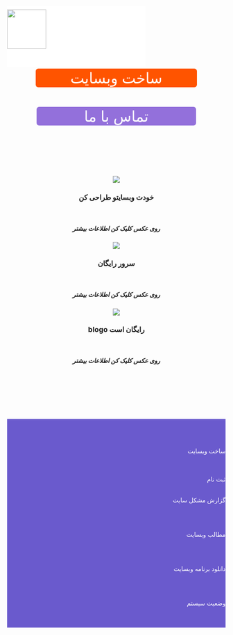 <html lang="fa-IR">
<body style="margin: 0;">
<div style=" position: fixed;">

<h3 style="background-color:#fff; color:#fff; -webkit-touch-callout: none;     -webkit-user-select: none;  -moz-user-select: none;  -ms-user-select: none;user-select: none; padding:60px 20px;1px20px">____________________________________</h3>
</div>
<br>


<p align="ceter" style="text-align: left; position: fixed; ">
<img width="90" height="90" src="https://user-images.githubusercontent.com/77159072/126046501-54028adb-4252-4ea6-b054-521930ec0397.jpg"> 

</p>
<br>


<br>
<br>
<br>
<br>
<br>

<head>













</head>


<div style="text-align: right;">
<title>ساخت وب سایت</title>
<center>

<a/>
</center>
<br>

<br>

<div class="wrapper" style="text-align: center; " >
 



  <a href="blog.my.html" class="button" style="background-color:#FF5400; color:#FFFFFF;padding:1px 80px; text-decoration:none; display: inline-block; cursor: pointer; border-radius:6px; border:2px   text-align: center; font-size: 34px; ">ساخت وبسایت</a>

</div>
<br>
<div class="wrapper" style="text-align: center; " >
 



  <a href="tel:+989914723214" class="button" style="background-color:#9370DB; color:#FFFFFF; padding:1px 110px; text-decoration:none; display: inline-block; cursor: pointer; border-radius:6px; border:2px  text-align: center; font-size: 34px; ">تماس با ما</a>


</div>




<main>





<br>

<br>
<br>

<br>

<br>

<br>

<center> 
<a href="dt.html">


<img src= "https://user-images.githubusercontent.com/77159072/125670662-bf4aad8f-004c-4a5f-88a0-4d60a81a66dc.jpg">
<br>
</a>

<h3>خودت وبسایتو طراحی کن</h3>
<br>
<h5>روی عکس کلیک کن اطلاعات بیشتر</h5>
<a href="cv.html">
<img src= "https://user-images.githubusercontent.com/77159072/125669934-caa2cbab-61bd-4cd1-8c94-dd52b0a397ad.png">
<br>
</a>
<h3>سرور رایگان</h3>
<br>
<h5>روی عکس کلیک کن اطلاعات بیشتر</h5>
<a href="lotbm.html">
<img src= "https://user-images.githubusercontent.com/77159072/125669434-95b9ce9d-4a25-42fa-a000-7513ef75b478.jpg">
<br>
</a>
<h3>blogo رایگان است</h3>
<br>
<h5>روی عکس کلیک کن اطلاعات بیشتر</h5>

</center>





<footer>


</footer>

<br>

<br>
<br>

<br>
<br>

<br>
<div alink="#FF8C00" link="#fff" vlink="#fff">
<div style="background-color:#6A5ACD; text-align: right; " alink="green">
<br>
<br>
<br>  <a href="blog.my.html" style="color:#fff; text-decoration:none;">


ساخت وبسایت 


</a>
<br>
<br>
<a href="blog.html" style="color:#fff;text-decoration:none;">
ثبت نام

</a>
<br>
<br>

<a href="help.html" style="color:#fff; text-decoration:none;">


 


گزارش مشکل سایت
</a>




<br>
<br>
<a href="ermas.html" style="color:#fff; text-decoration:none;">

مطالب وبسایت




</a>
<br>
<br>
<a href="don12.html" style="color:#fff; text-decoration:none;">

دانلود برنامه وبسایت 



</a>
<br>
<br>
<a href="https://assspt.github.io/status.blogo/" style="color:#fff; text-decoration:none;">

 وضعیت سیستم



</a>

<br>
<br>
</div>
